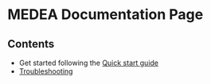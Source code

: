 # MEDEA Documentation Page

## Contents

* Get started following the [Quick start guide](quick_start_guide.md)
* [Troubleshooting](troubleshooting.md)